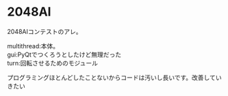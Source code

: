 2048AI
======
2048AIコンテストのアレ。

multithread:本体。  
gui:PyQtでつくろうとしたけど無理だった  
turn:回転させるためのモジュール  


プログラミングほとんどしたことないからコードは汚いし長いです。改善していきたい
